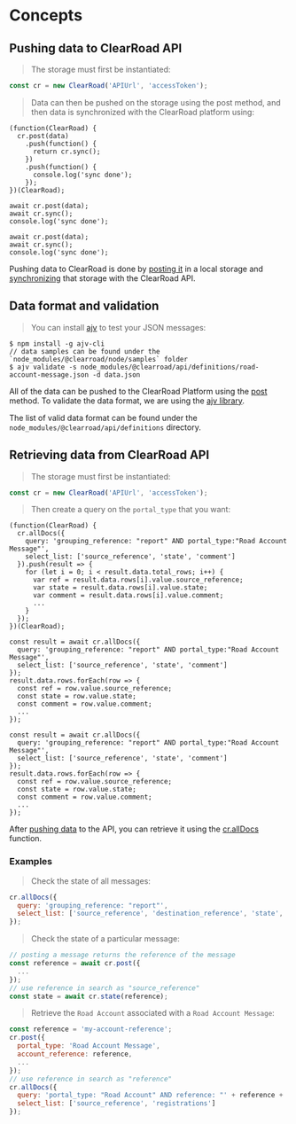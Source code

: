 # Concepts

## Pushing data to ClearRoad API

> The storage must first be instantiated:

```javascript
const cr = new ClearRoad('APIUrl', 'accessToken');
```

> Data can then be pushed on the storage using the post method, and then data is synchronized with the ClearRoad platform using:

```javascript--browser
(function(ClearRoad) {
  cr.post(data)
    .push(function() {
      return cr.sync();
    })
    .push(function() {
      console.log('sync done');
    });
})(ClearRoad);
```

```javascript--browser-es6
await cr.post(data);
await cr.sync();
console.log('sync done');
```

```javascript--node
await cr.post(data);
await cr.sync();
console.log('sync done');
```

Pushing data to ClearRoad is done by [posting it](#api-reference-post) in a local storage and [synchronizing](#api-reference-sync) that storage with the ClearRoad API.

## Data format and validation

> You can install [ajv](https://github.com/jessedc/ajv-cli) to test your JSON messages:

```
$ npm install -g ajv-cli
// data samples can be found under the `node_modules/@clearroad/node/samples` folder
$ ajv validate -s node_modules/@clearroad/api/definitions/road-account-message.json -d data.json
```

All of the data can be pushed to the ClearRoad Platform using the [post](#api-reference-post) method. To validate the data format, we are using the [ajv library](https://github.com/epoberezkin/ajv).

The list of valid data format can be found under the `node_modules/@clearroad/api/definitions` directory.

## Retrieving data from ClearRoad API

> The storage must first be instantiated:

```javascript
const cr = new ClearRoad('APIUrl', 'accessToken');
```

> Then create a query on the `portal_type` that you want:

```javascript--browser
(function(ClearRoad) {
  cr.allDocs({
    query: 'grouping_reference: "report" AND portal_type:"Road Account Message"',
    select_list: ['source_reference', 'state', 'comment']
  }).push(result => {
    for (let i = 0; i < result.data.total_rows; i++) {
      var ref = result.data.rows[i].value.source_reference;
      var state = result.data.rows[i].value.state;
      var comment = result.data.rows[i].value.comment;
      ...
    }
  });
})(ClearRoad);
```

```javascript--browser-es6
const result = await cr.allDocs({
  query: 'grouping_reference: "report" AND portal_type:"Road Account Message"',
  select_list: ['source_reference', 'state', 'comment']
});
result.data.rows.forEach(row => {
  const ref = row.value.source_reference;
  const state = row.value.state;
  const comment = row.value.comment;
  ...
});
```

```javascript--node
const result = await cr.allDocs({
  query: 'grouping_reference: "report" AND portal_type:"Road Account Message"',
  select_list: ['source_reference', 'state', 'comment']
});
result.data.rows.forEach(row => {
  const ref = row.value.source_reference;
  const state = row.value.state;
  const comment = row.value.comment;
  ...
});
```

After [pushing data](#concepts-pushing-data-to-clearroad-api) to the API, you can retrieve it using the [cr.allDocs](#api-reference-alldocs) function.

<div class="full-column"></div>

### Examples

<div class="full-column"></div>

> Check the state of all messages:

```javascript
cr.allDocs({
  query: 'grouping_reference: "report"',
  select_list: ['source_reference', 'destination_reference', 'state', 'comment']
});
```

<div class="full-column"></div>

> Check the state of a particular message:

```javascript
// posting a message returns the reference of the message
const reference = await cr.post({
  ...
});
// use reference in search as "source_reference"
const state = await cr.state(reference);
```

<div class="full-column"></div>

> Retrieve the `Road Account` associated with a `Road Account Message`:

```javascript
const reference = 'my-account-reference';
cr.post({
  portal_type: 'Road Account Message',
  account_reference: reference,
  ...
});
// use reference in search as "reference"
cr.allDocs({
  query: 'portal_type: "Road Account" AND reference: "' + reference + '"',
  select_list: ['source_reference', 'registrations']
});
```
